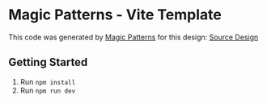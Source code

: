 # Magic Patterns - Vite Template

This code was generated by [Magic Patterns](https://magicpatterns.com) for this design: [Source Design](https://magicpatterns.com/c/3wjttsckgjnufkthsxju3l)

## Getting Started

1. Run `npm install`
2. Run `npm run dev`
